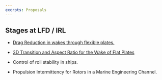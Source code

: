 ```yaml
---
excrpts: Proposals
---
```


## Stages at LFD / IRL

- [Drag Reduction in wakes through flexible plates.](/assets/posts/flapwake)

- [3D Transition and Aspect Ratio for the Wake of Flat Plates](/assets/posts/roll_stab)

- Control of roll stability in ships.

- Propulsion Intermittency for Rotors in a Marine Engineering Channel.
